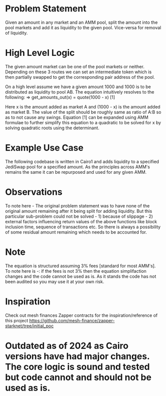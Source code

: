 # Problem Statement
Given an amount in any market and an AMM pool, split the amount into the pool markets and add it as liquidity to the given pool.
Vice-versa for removal of liquidity.

# High Level Logic
The given amount market can be one of the pool markets or neither. Depending on these 3 routes we can set an intermediate token which is then partially swapped to get the corresponding pair address of the pool.

On a high level assume we have a given amount 1000 and 1000 is to be distributed as liquidity to pool AB.
The equation intuitively resolves to the following:
=> get_amounts_out(x) = quote(1000 - x) [1]

Here x is the amount added as market A and (1000 - x) is the amount added as market B. The value of the split should be roughly same as ratio of
A:B so as to not cause any swings.
Equation [1] can be expanded using AMM formulae to further simplify this equation to a quadratic to be solved for x by solving quadratic roots
using the determinant.

# Example Use Case
The following codebase is written in Cairo1 and adds liquidity to a specified JediSwap pool for a specified amount. As the principles across AMM's remains the same it can be repurposed and used for any given AMM.

# Observations
To note here - The original problem statement was to have none of the original amount remaining after it being split for adding liquidity.
But this particular sub-problem could not be solved - 1) because of slippage - 2) external factors influencing return values of the above functions like block inclusion time, sequence of transactions etc. So there is always a possibility of some residual amount remaining which
needs to be accounted for.

# Note
The equation is structured assuming 3% fees [standard for most AMM's]. To note here is -: if the fees is not 3% then the equation simplifaction changes and the code cannot be used as is. As it stands the code has not been audited so you may use it at your own risk.

# Inspiration
Check out mesh finances Zapper contracts for the inspiration/reference of this project
https://github.com/mesh-finance/zapper-starknet/tree/initial_poc

# Outdated as of 2024 as Cairo versions have had major changes. The core logic is sound and tested but code cannot and should not be used as is.

